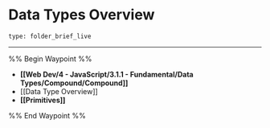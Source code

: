 # Data Types Overview
 
```ccard
type: folder_brief_live
```
 
---

%% Begin Waypoint %%
- **[[Web Dev/4 - JavaScript/3.1.1 - Fundamental/Data Types/Compound/Compound]]**
- [[Data Type Overview]]
- **[[Primitives]]**

%% End Waypoint %%